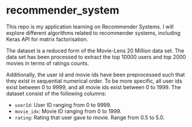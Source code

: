 # recommender_system
This repo is my application learning on Recommender Systems. I will explore different algorithms related to recommender systems, including Keras API for matrix factorisation.

The dataset is a reduced form of the Movie-Lens 20 Million data set. The data set has been processed to extract the top 10000 users and top 2000 movies in terms of ratings counts.

Additionally, the user id and movie ids have been preprocessed such that they exist in sequential numerical order. To be more specific, all user ids exist between 0 to 9999, and all movie ids exist between 0 to 1999. The dataset consist of the following columns:

- `userId`: User ID ranging from 0 to 9999.
- `movie_idx`: Movie ID ranging from 0 to 1999.
- `rating`: Rating that user gave to movie. Range from 0.5 to 5.0.